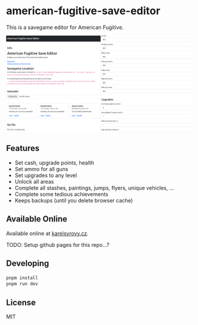 american-fugitive-save-editor
=============================

This is a savegame editor for American Fugitive.

![Screenshots](./editor.png)

## Features
- Set cash, upgrade points, health
- Set ammo for all guns
- Set upgrades to any level
- Unlock all areas
- Complete all stashes, paintings, jumps, flyers, unique vehicles, ...
- Complete some tedious achievements
- Keeps backups (until you delete browser cache)

## Available Online

Available online at [karelsyrovy.cz](https://karelsyrovy.cz/apps/american-fugitive-save-editor).

TODO: Setup github pages for this repo...?

## Developing

```sh
pnpm install
pnpm run dev
```

## License

MIT
